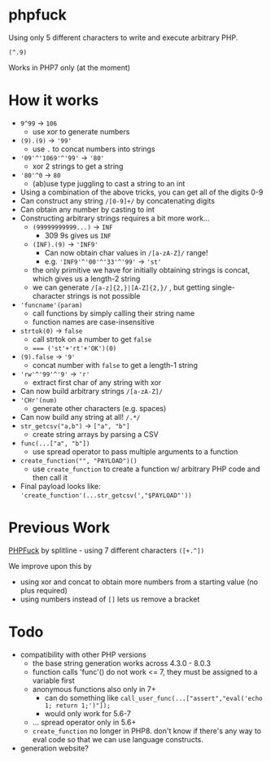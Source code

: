 # phpfuck
Using only 5 different characters to write and execute arbitrary PHP.

```
(^.9)
```

Works in PHP7 only (at the moment)

# How it works
- `9^99` -> `106`
  - use xor to generate numbers
- `(9).(9)` -> `'99'`
  - use `.` to concat numbers into strings
- `'09'^'1069'^'99'` -> `'80'`
  - xor 2 strings to get a string
- `'80'^0` -> `80`
  - (ab)use type juggling to cast a string to an int
- Using a combination of the above tricks, you can get all of the digits 0-9
- Can construct any string `/[0-9]+/` by concatenating digits
- Can obtain any number by casting to int 
- Constructing arbitrary strings requires a bit more work...
  - `(99999999999...)` -> `INF`
    - 309 9s gives us `INF`
  - `(INF).(9)` -> `'INF9'`
    - Can now obtain char values in `/[a-zA-Z]/` range!
    - e.g. `'INF9'^'00'^'33'^'99'` -> `'st'`
  - the only primitive we have for initially obtaining strings is concat, which gives us a length-2 string
  - we can generate `/[a-z]{2,}|[A-Z]{2,}/` , but getting single-character strings is not possible
- `'funcname'(param)`
  - call functions by simply calling their string name
  - function names are case-insensitive
- `strtok(0)` -> `false`
  - call strtok on a number to get `false`
  - `=== ('st'+'rt'+'OK')(0)`
- `(9).false` -> `'9'`
  - concat number with `false` to get a length-1 string
- `'rw'^'99'^'9'` -> `'r'`
  - extract first char of any string with xor
- Can now build arbitrary strings `/[a-zA-Z]/`
- `'CHr'(num)`
  - generate other characters (e.g. spaces)
- Can now build any string at all! `/.*/`
- `str_getcsv("a,b")` -> `["a", "b"]`
  - create string arrays by parsing a CSV
- `func(...["a", "b"])`
  - use spread operator to pass multiple arguments to a function
- `create_function("", "PAYLOAD")()`
  - use `create_function` to create a function w/ arbitrary PHP code and then call it
- Final payload looks like: `'create_function'(...str_getcsv(',"$PAYLOAD"'))`

# Previous Work
[PHPFuck](https://github.com/splitline/PHPFuck) by splitline - using 7 different characters `([+.^])`

We improve upon this by
- using xor and concat to obtain more numbers from a starting value (no plus required)
- using numbers instead of `[]` lets us remove a bracket

# Todo
- compatibility with other PHP versions
  - the base string generation works across 4.3.0 - 8.0.3
  - function calls 'func'() do not work <= 7, they must be assigned to a variable first
  - anonymous functions also only in 7+
    - can do something like `call_user_func(...["assert","eval('echo 1; return 1;')"]);`
    - would only work for 5.6-7
  - ... spread operator only in 5.6+
  - `create_function` no longer in PHP8. don't know if there's any way to eval code so that we can use language constructs.
- generation website?
